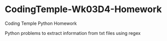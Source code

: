 # CodingTemple-Wk03D4-Homework
Coding Temple Python Homework

Python problems to extract information from txt files using regex


